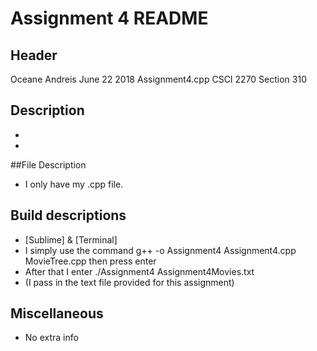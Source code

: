 # Assignment 4 README
## Header
Oceane Andreis
June 22 2018
Assignment4.cpp 
CSCI 2270 Section 310


## Description

*
*


##File Description

* I only have my .cpp file. 

## Build descriptions

* [Sublime] & [Terminal]
* I simply use the command g++ -o Assignment4 Assignment4.cpp MovieTree.cpp then press enter
* After that I enter ./Assignment4 Assignment4Movies.txt
* (I pass in the text file provided for this assignment)


## Miscellaneous

* No extra info
